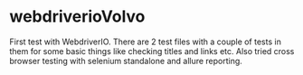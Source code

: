 # webdriverioVolvo
First test with WebdriverIO.
There are 2 test files with a couple of tests in them for some basic things like checking titles and links etc. 
Also tried cross browser testing with selenium standalone and allure reporting.

